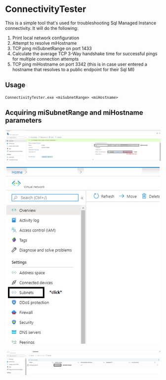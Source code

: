# ConnectivityTester

This is a simple tool that's used for troubleshooting Sql Managed Instance connectivity. It will do the following:<br>

1. Print local network configuration
2. Attempt to resolve miHostname
3. TCP ping miSubnetRange on port 1433
4. Calculate the average TCP 3-Way handshake time for successful pings for multiple connection attempts
5. TCP ping miHostname on port 3342 (this is in case user entered a hostname that resolves to a public endpoint for their Sql MI)

## Usage

`ConnectivityTester.exe <miSubnetRange> <miHostname>`

## Acquiring miSubnetRange and miHostname parameters

<center>
<img src = "extras/ManagedInstancePage.png"/><br><br>
<img src = "extras/VirtualNetworkPage.png" height="50%"/><br><br>
<img src = "extras/SubnetsPage.png"/>
</center>
